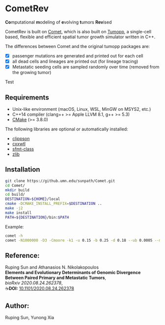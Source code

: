 # CometRev
**Co**mputational **m**odeling of **e**volving **t**umors **Rev**ised

CometRev is built on [Comet](https://github.umn.edu/sunpath/Comet), which is also built on [Tumopp](https://github.com/heavywatal/tumopp), a single-cell based, flexible and efficient spatial tumor growth simulator written in C++.

The differences between Comet and the original tumopp packages are:
- [x] passenger mutations are generated and printed out for each cell
- [x] all dead cells and lineages are printed out (for lineage tracing)
- [x] Metastatic seeding cells are sampled randomly over time (removed from the growing tumor)

Test

## Requirements

- Unix-like environment (macOS, Linux, WSL, MinGW on MSYS2, etc.)
- C++14 compiler (clang++ >= Apple LLVM 8.1, g++ >= 5.3)
- [CMake](https://cmake.org/) (>= 3.8.0)

The following libraries are optional or automatically installed:

- [clippson](https://github.com/heavywatal/clippson)
- [cxxwtl](https://github.com/heavywatal/cxxwtl)
- [sfmt-class](https://github.com/heavywatal/sfmt-class)
- [zlib](https://zlib.net)


## Installation

```sh
git clone https://github.umn.edu/sunpath/Comet.git
cd Comet/
mkdir build
cd build/
DESTINATION=${HOME}/local
cmake -DCMAKE_INSTALL_PREFIX=$DESTINATION ..
make -j2
make install
PATH=${DESTINATION}/bin:$PATH
```

Example:
```sh
comet -h
comet -N1000000 -D3 -Cmoore -k1 -u 0.15 -b 0.25 -d 0.18 --ub 0.0005 --mb 0.05 --extinction 100000 --local linear --seedingSize 5000 -o $OUTPUT_DIR
```

## Reference:
Ruping Sun and Athanasios N. Nikolakopoulos\
**Elements and Evolutionary Determinants of Genomic Divergence Between Paired Primary and Metastatic Tumors**,\
*bioRxiv 2020.08.24.262378*,\
☕**DOI:** [10.1101/2020.08.24.262378](https://doi.org/10.1101/2020.08.24.262378)

## Author:
Ruping Sun, Yunong Xia
